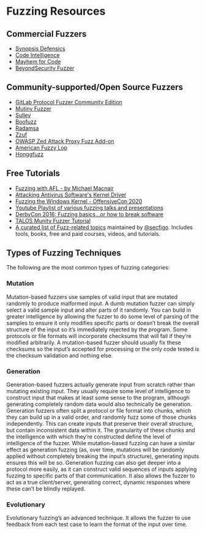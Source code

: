# Fuzzing Resources

## Commercial Fuzzers
- [Synopsis Defensics](https://www.synopsys.com/software-integrity/security-testing/fuzz-testing.html)
- [Code Intelligence](https://www.code-intelligence.com/)
- [Mayhem for Code](https://forallsecure.com/mayhem-for-code)
- [BeyondSecurity Fuzzer](https://www.beyondsecurity.com/solutions/bestorm-dynamic-application-security-testing)


## Community-supported/Open Source Fuzzers
- [GitLab Protocol Fuzzer Community Edition](https://gitlab.com/gitlab-org/security-products/protocol-fuzzer-ce)
- [Mutiny Fuzzer](https://github.com/Cisco-Talos/mutiny-fuzzer)
- [Sulley](https://github.com/OpenRCE/sulley)
- [Boofuzz](https://github.com/jtpereyda/boofuzz)
- [Radamsa](https://github.com/aoh/radamsa)
- [Zzuf](http://caca.zoy.org/wiki/zzuf)
- [OWASP Zed Attack Proxy Fuzz Add-on](https://github.com/zaproxy/zap-core-help/wiki/HelpAddonsFuzzConcepts)
- [American Fuzzy Lop](http://lcamtuf.coredump.cx/afl/)
- [Honggfuzz](http://honggfuzz.com/)

## Free Tutorials
- [Fuzzing with AFL - by Michael Macnair](https://www.youtube.com/watch?v=6YLz9IGAGLw&t=3752s)
- [Attacking Antivirus Software's Kernel Driver](https://github.com/bee13oy/AV_Kernel_Vulns/tree/master/Zer0Con2017)
- [Fuzzing the Windows Kernel - OffensiveCon 2020](https://github.com/yoava333/presentations/blob/master/Fuzzing%20the%20Windows%20Kernel%20-%20OffensiveCon%202020.pdf)
- [Youtube Playlist of various fuzzing talks and presentations ](https://www.youtube.com/playlist?list=PLtPrYlwXDImiO_hzK7npBi4eKQQBgygLD)
- [DerbyCon 2016: Fuzzing basics...or how to break software](http://www.irongeek.com/i.php?page=videos/derbycon6/411-fuzzing-basicshow-to-break-software-grid-aka-scott-m)
- [TALOS Munity Fuzzer Tutorial](https://www.youtube.com/watch?v=FZyR6MgJCUs)
- [A curated list of Fuzz-related topics](https://github.com/secfigo/Awesome-Fuzzing) maintained by [@secfigo](https://twitter.com/secfigo).  Includes tools, books, free and paid courses, videos, and tutorials.

## Types of Fuzzing Techniques
The following are the most common types of fuzzing categories:

### Mutation
Mutation-based fuzzers use samples of valid input that are mutated randomly to produce malformed input. A dumb mutation fuzzer can simply select a valid sample input and alter parts of it randomly.  You can build in greater intelligence by allowing the fuzzer to do some level of parsing of the samples to ensure it only modifies specific parts or doesn’t break the overall structure of the input so it’s immediately rejected by the program. Some protocols or file formats will incorporate checksums that will fail if they’re modified arbitrarily. A mutation-based fuzzer should usually fix these checksums so the input’s accepted for processing or the only code tested is the checksum validation and nothing else.

### Generation
Generation-based fuzzers actually generate input from scratch rather than mutating existing input. They usually require some level of intelligence to construct input that makes at least some sense to the program, although generating completely random data would also technically be generation. Generation fuzzers often split a protocol or file format into chunks, which they can build up in a valid order, and randomly fuzz some of those chunks independently. This can create inputs that preserve their overall structure, but contain inconsistent data within it. The granularity of these chunks and the intelligence with which they’re constructed define the level of intelligence of the fuzzer. While mutation-based fuzzing can have a similar effect as generation fuzzing (as, over time, mutations will be randomly applied without completely breaking the input’s structure), generating inputs ensures this will be so. Generation fuzzing can also get deeper into a protocol more easily, as it can construct valid sequences of inputs applying fuzzing to specific parts of that communication. It also allows the fuzzer to act as a true client/server, generating correct, dynamic responses where these can’t be blindly replayed.

### Evolutionary
Evolutionary fuzzing’s an advanced technique. It allows the fuzzer to use feedback from each test case to learn the format of the input over time. 
